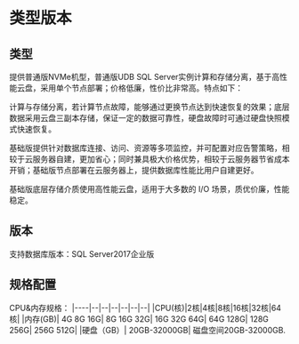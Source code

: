 # 类型版本


## 类型

提供普通版NVMe机型，普通版UDB SQL Server实例计算和存储分离，基于高性能云盘，采用单个节点部署；价格低廉，性价比非常高。特点如下：

计算与存储分离，若计算节点故障，能够通过更换节点达到快速恢复的效果；底层数据采用云盘三副本存储，保证一定的数据可靠性，硬盘故障时可通过硬盘快照模式快速恢复。

基础版提供针对数据库连接、访问、资源等多项监控，并可配置对应告警策略，相较于云服务器自建，更加省心；同时兼具极大价格优势，相较于云服务器节省成本开销；基础版节点部署在云服务器上，提供数据库性能比用户自建更好。

基础版底层存储介质使用高性能云盘，适用于大多数的 I/O 场景，质优价廉，性能稳定。

## 版本

支持数据库版本：SQL Server2017企业版

## 规格配置

CPU&内存规格：
|----|--|--|--|--|--|--|
|CPU(核)|2核|4核|8核|16核|32核|64核|
|内存(GB)|	4G	8G	16G| 8G	16G	32G| 16G	32G	64G| 64G	128G|	128G	256G|	256G	512G|
|硬盘（GB）|	20GB-32000GB|
磁盘空间20GB-32000GB.
